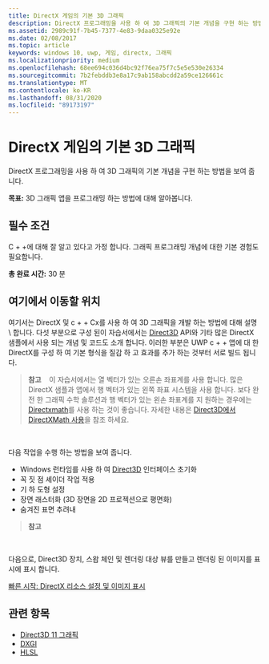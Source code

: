 ```yaml
---
title: DirectX 게임의 기본 3D 그래픽
description: DirectX 프로그래밍을 사용 하 여 3D 그래픽의 기본 개념을 구현 하는 방법을 보여 줍니다.
ms.assetid: 2989c91f-7b45-7377-4e83-9daa0325e92e
ms.date: 02/08/2017
ms.topic: article
keywords: windows 10, uwp, 게임, directx, 그래픽
ms.localizationpriority: medium
ms.openlocfilehash: 68ee694c036d4bc92f76ea75f7c5e5e530e26334
ms.sourcegitcommit: 7b2febddb3e8a17c9ab158abcdd2a59ce126661c
ms.translationtype: MT
ms.contentlocale: ko-KR
ms.lasthandoff: 08/31/2020
ms.locfileid: "89173197"
---
```

# <a name="basic-3d-graphics-for-directx-games"></a>DirectX 게임의 기본 3D 그래픽



DirectX 프로그래밍을 사용 하 여 3D 그래픽의 기본 개념을 구현 하는 방법을 보여 줍니다.

**목표:** 3D 그래픽 앱을 프로그래밍 하는 방법에 대해 알아봅니다.

## <a name="prerequisites"></a>필수 조건


C + +에 대해 잘 알고 있다고 가정 합니다. 그래픽 프로그래밍 개념에 대한 기본 경험도 필요합니다.

**총 완료 시간:** 30 분

## <a name="where-to-go-from-here"></a>여기에서 이동할 위치


여기서는 DirectX 및 c + + Cx를 사용 하 여 3D 그래픽을 개발 하는 방법에 대해 설명 \\ 합니다. 다섯 부분으로 구성 된이 자습서에서는 [Direct3D](/windows/desktop/direct3d) API와 기타 많은 DirectX 샘플에서 사용 되는 개념 및 코드도 소개 합니다. 이러한 부분은 UWP c + + 앱에 대 한 DirectX를 구성 하 여 기본 형식을 질감 하 고 효과를 추가 하는 것부터 서로 빌드 됩니다.

> **참고**    이 자습서에서는 열 벡터가 있는 오른손 좌표계를 사용 합니다. 많은 DirectX 샘플과 앱에서 행 벡터가 있는 왼쪽 좌표 시스템을 사용 합니다. 보다 완전 한 그래픽 수학 솔루션과 행 벡터가 있는 왼손 좌표계를 지 원하는 경우에는 [Directxmath](/windows/desktop/dxmath/directxmath-portal)를 사용 하는 것이 좋습니다. 자세한 내용은 [Direct3D에서 DirectXMath 사용](/windows/desktop/dxmath/pg-xnamath-migration-d3dx)을 참조 하세요.

 

다음 작업을 수행 하는 방법을 보여 줍니다.

-   Windows 런타임를 사용 하 여 [Direct3D](/windows/desktop/direct3d) 인터페이스 초기화
-   꼭 짓 점 셰이더 작업 적용
-   기 하 도형 설정
-   장면 래스터화 (3D 장면을 2D 프로젝션으로 평면화)
-   숨겨진 표면 추려내

> **참고**  

 

다음으로, Direct3D 장치, 스왑 체인 및 렌더링 대상 뷰를 만들고 렌더링 된 이미지를 표시에 표시 합니다.

[빠른 시작: DirectX 리소스 설정 및 이미지 표시](setting-up-directx-resources.md)

## <a name="related-topics"></a>관련 항목


* [Direct3D 11 그래픽](/windows/desktop/direct3d11/atoc-dx-graphics-direct3d-11)
* [DXGI](/windows/desktop/direct3ddxgi/dx-graphics-dxgi)
* [HLSL](/windows/desktop/direct3dhlsl/dx-graphics-hlsl)

 

 
